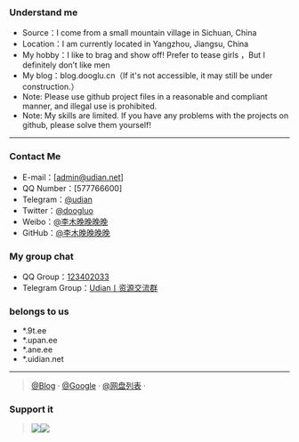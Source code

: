 ### Understand me

- Source：I come from a small mountain village in Sichuan, China
- Location：I am currently located in Yangzhou, Jiangsu, China
- My hobby：I like to brag and show off! Prefer to tease girls ，But I definitely don’t like men
- My blog：blog.dooglu.cn（If it's not accessible, it may still be under construction.）
- Note: Please use github project files in a reasonable and compliant manner, and illegal use is prohibited.
- Note: My skills are limited. If you have any problems with the projects on github, please solve them yourself!


--------------------------------------------------------------------
### Contact Me
- E-mail：[admin@udian.net]
- QQ Number：[577766600]
- Telegram：[@udian](https://t.me/uidian)
- Twitter：[@doogluo](https://twitter.com/doogluo)
- Weibo：[@李木晚晚晚晚](https://weibo.com/chinazcwl)
- GitHub：[@李木晚晚晚晚](https://github.com/tianunusual)

### My group chat

- QQ Group：[123402033](https://qm.qq.com/cgi-bin/qm/qr?k=Cx9noRs1fRVCz_BF86hR4SKeSdyLnjhh&jump_from=webapi&authKey=cybJHmy7wP0hk5OBAjgfZ55LsTcPDDvjHqVADFSoD+HiCrQdalAKHeT30kQWsFQb)
- Telegram Group：[Udian丨资源交流群](https://t.me/udian6)


### belongs to us

- *.9t.ee
- *.upan.ee
- *.ane.ee
- *.uidian.net

---

> [@Blog](https://blog.uidian.net) · [@Google](https://www.9t.ee) · [@网盘列表](https://drive.upan.ee) · 

### Support it

> <img src="https://dn.ane.ee/image/alipay.png"/><img src="https://dn.ane.ee/image/wxpay.png"/>

